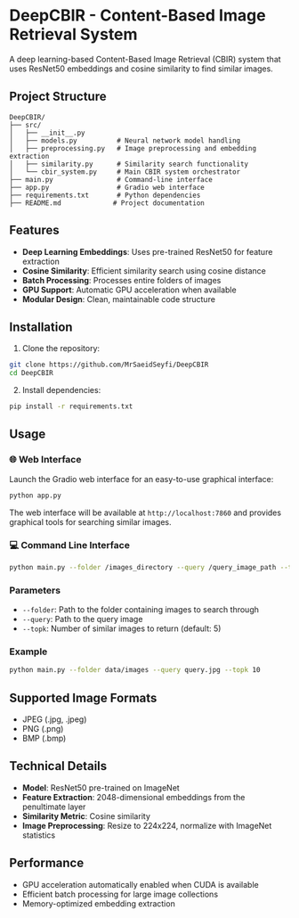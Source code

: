 # DeepCBIR - Content-Based Image Retrieval System

A deep learning-based Content-Based Image Retrieval (CBIR) system that uses ResNet50 embeddings and cosine similarity to find similar images.

## Project Structure

```
DeepCBIR/
├── src/
│   ├── __init__.py
│   ├── models.py          # Neural network model handling
│   ├── preprocessing.py   # Image preprocessing and embedding extraction
│   ├── similarity.py      # Similarity search functionality
│   └── cbir_system.py     # Main CBIR system orchestrator
├── main.py                # Command-line interface
├── app.py                 # Gradio web interface
├── requirements.txt       # Python dependencies
├── README.md             # Project documentation
```

## Features

- **Deep Learning Embeddings**: Uses pre-trained ResNet50 for feature extraction
- **Cosine Similarity**: Efficient similarity search using cosine distance
- **Batch Processing**: Processes entire folders of images
- **GPU Support**: Automatic GPU acceleration when available
- **Modular Design**: Clean, maintainable code structure

## Installation

1. Clone the repository:
```bash
git clone https://github.com/MrSaeidSeyfi/DeepCBIR
cd DeepCBIR
```

2. Install dependencies:
```bash
pip install -r requirements.txt
```

## Usage

### 🌐 Web Interface

Launch the Gradio web interface for an easy-to-use graphical interface:


```bash
python app.py
```

The web interface will be available at `http://localhost:7860` and provides graphical tools for searching similar images.


### 💻 Command Line Interface

```bash
python main.py --folder /images_directory --query /query_image_path --topk 5
```

### Parameters

- `--folder`: Path to the folder containing images to search through
- `--query`: Path to the query image
- `--topk`: Number of similar images to return (default: 5)

### Example

```bash
python main.py --folder data/images --query query.jpg --topk 10
```

## Supported Image Formats

- JPEG (.jpg, .jpeg)
- PNG (.png)
- BMP (.bmp)

## Technical Details

- **Model**: ResNet50 pre-trained on ImageNet
- **Feature Extraction**: 2048-dimensional embeddings from the penultimate layer
- **Similarity Metric**: Cosine similarity
- **Image Preprocessing**: Resize to 224x224, normalize with ImageNet statistics

## Performance

- GPU acceleration automatically enabled when CUDA is available
- Efficient batch processing for large image collections
- Memory-optimized embedding extraction

